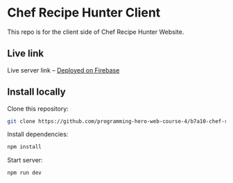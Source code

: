 # Chef Recipe Hunter Client
This repo is for the client side of Chef Recipe Hunter Website.

## Live link

Live server link – [Deployed on Firebase](https://assignment-10-4a34a.web.app/)


## Install locally

Clone this repository:

```sh
git clone https://github.com/programming-hero-web-course-4/b7a10-chef-recipe-hunter-client-side-sh-bd.git
```

Install dependencies:

```sh
npm install
```

Start server:

```sh
npm run dev
```
